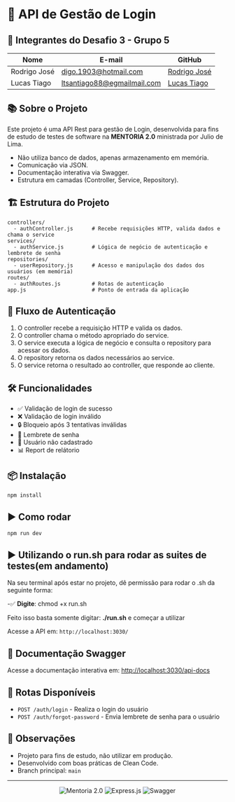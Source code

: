 # 🚀 API de Gestão de Login

## 👥 Integrantes do Desafio 3 - Grupo 5

| Nome         | E-mail                | GitHub                                               |
| ------------ | --------------------- | ---------------------------------------------------- |
| Rodrigo José | digo.1903@hotmail.com | [Rodrigo José](https://github.com/RodrigoJose-Silva) |
| Lucas Tiago | ltsantiago88@egmailmail.com  | [Lucas Tiago](https://github.com/ltsantiago)  |        |

## 📚 Sobre o Projeto

Este projeto é uma API Rest para gestão de Login, desenvolvida para fins de estudo de testes de software na **MENTORIA 2.0** ministrada por Julio de Lima.

- Não utiliza banco de dados, apenas armazenamento em memória.
- Comunicação via JSON.
- Documentação interativa via Swagger.
- Estrutura em camadas (Controller, Service, Repository).

## 🏗️ Estrutura do Projeto

```
controllers/
  - authController.js      # Recebe requisições HTTP, valida dados e chama o service
services/
  - authService.js         # Lógica de negócio de autenticação e lembrete de senha
repositories/
  - userRepository.js      # Acesso e manipulação dos dados dos usuários (em memória)
routes/
  - authRoutes.js          # Rotas de autenticação
app.js                     # Ponto de entrada da aplicação
```

## 🔄 Fluxo de Autenticação

1. O controller recebe a requisição HTTP e valida os dados.
2. O controller chama o método apropriado do service.
3. O service executa a lógica de negócio e consulta o repository para acessar os dados.
4. O repository retorna os dados necessários ao service.
5. O service retorna o resultado ao controller, que responde ao cliente.

## 🛠️ Funcionalidades

- ✅ Validação de login de sucesso
- ❌ Validação de login inválido
- 🔒 Bloqueio após 3 tentativas inválidas
- 📨 Lembrete de senha
- 👤 Usuário não cadastrado
- 📊 Report de relátorio

## 📦 Instalação

```bash
npm install
```

## ▶️ Como rodar

```bash
npm run dev
```

## ▶️ Utilizando o run.sh para rodar as suites de testes(em andamento)

Na seu terminal após estar no projeto, dê permissão para rodar o .sh da seguinte forma:

-✅ **Digite**: chmod +x run.sh

Feito isso basta somente digitar: **./run.sh** e começar a utilizar


Acesse a API em: `http://localhost:3030/`

## 📖 Documentação Swagger

Acesse a documentação interativa em: [http://localhost:3030/api-docs](http://localhost:3030/api-docs)

## 📑 Rotas Disponíveis

- `POST /auth/login` - Realiza o login do usuário
- `POST /auth/forgot-password` - Envia lembrete de senha para o usuário

## 📝 Observações

- Projeto para fins de estudo, não utilizar em produção.
- Desenvolvido com boas práticas de Clean Code.
- Branch principal: `main`

---

<p align="center">
  <img src="https://img.shields.io/badge/mentoria-2.0-blue" alt="Mentoria 2.0" />
  <img src="https://img.shields.io/badge/express.js-API-green" alt="Express.js" />
  <img src="https://img.shields.io/badge/swagger-docs-yellow" alt="Swagger" />
</p>
